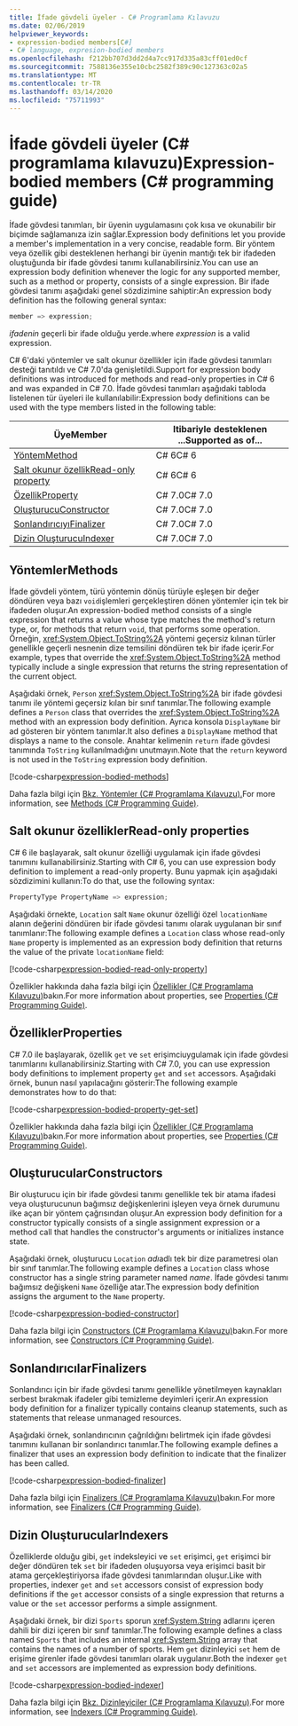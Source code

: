 ```yaml
---
title: İfade gövdeli üyeler - C# Programlama Kılavuzu
ms.date: 02/06/2019
helpviewer_keywords:
- expression-bodied members[C#]
- C# language, expresion-bodied members
ms.openlocfilehash: f212bb707d3dd2d4a7cc917d335a83cff01ed0cf
ms.sourcegitcommit: 7588136e355e10cbc2582f389c90c127363c02a5
ms.translationtype: MT
ms.contentlocale: tr-TR
ms.lasthandoff: 03/14/2020
ms.locfileid: "75711993"
---
```

# <a name="expression-bodied-members-c-programming-guide"></a><span data-ttu-id="048c5-102">İfade gövdeli üyeler (C# programlama kılavuzu)</span><span class="sxs-lookup"><span data-stu-id="048c5-102">Expression-bodied members (C# programming guide)</span></span>

<span data-ttu-id="048c5-103">İfade gövdesi tanımları, bir üyenin uygulamasını çok kısa ve okunabilir bir biçimde sağlamanıza izin sağlar.</span><span class="sxs-lookup"><span data-stu-id="048c5-103">Expression body definitions let you provide a member's implementation in a very concise, readable form.</span></span> <span data-ttu-id="048c5-104">Bir yöntem veya özellik gibi desteklenen herhangi bir üyenin mantığı tek bir ifadeden oluştuğunda bir ifade gövdesi tanımı kullanabilirsiniz.</span><span class="sxs-lookup"><span data-stu-id="048c5-104">You can use an expression body definition whenever the logic for any supported member, such as a method or property, consists of a single expression.</span></span> <span data-ttu-id="048c5-105">Bir ifade gövdesi tanımı aşağıdaki genel sözdizimine sahiptir:</span><span class="sxs-lookup"><span data-stu-id="048c5-105">An expression body definition has the following general syntax:</span></span>

```csharp
member => expression;
```

<span data-ttu-id="048c5-106">*ifadenin* geçerli bir ifade olduğu yerde.</span><span class="sxs-lookup"><span data-stu-id="048c5-106">where *expression* is a valid expression.</span></span>

<span data-ttu-id="048c5-107">C# 6'daki yöntemler ve salt okunur özellikler için ifade gövdesi tanımları desteği tanıtıldı ve C# 7.0'da genişletildi.</span><span class="sxs-lookup"><span data-stu-id="048c5-107">Support for expression body definitions was introduced for methods and read-only properties in C# 6 and was expanded in C# 7.0.</span></span> <span data-ttu-id="048c5-108">İfade gövdesi tanımları aşağıdaki tabloda listelenen tür üyeleri ile kullanılabilir:</span><span class="sxs-lookup"><span data-stu-id="048c5-108">Expression body definitions can be used with the type members listed in the following table:</span></span>

|<span data-ttu-id="048c5-109">Üye</span><span class="sxs-lookup"><span data-stu-id="048c5-109">Member</span></span>  |<span data-ttu-id="048c5-110">Itibariyle desteklenen ...</span><span class="sxs-lookup"><span data-stu-id="048c5-110">Supported as of...</span></span> |
|---------|---------|
|[<span data-ttu-id="048c5-111">Yöntem</span><span class="sxs-lookup"><span data-stu-id="048c5-111">Method</span></span>](#methods)  |<span data-ttu-id="048c5-112">C# 6</span><span class="sxs-lookup"><span data-stu-id="048c5-112">C# 6</span></span> |
|[<span data-ttu-id="048c5-113">Salt okunur özellik</span><span class="sxs-lookup"><span data-stu-id="048c5-113">Read-only property</span></span>](#read-only-properties)   |<span data-ttu-id="048c5-114">C# 6</span><span class="sxs-lookup"><span data-stu-id="048c5-114">C# 6</span></span>  |
|[<span data-ttu-id="048c5-115">Özellik</span><span class="sxs-lookup"><span data-stu-id="048c5-115">Property</span></span>](#properties)  |<span data-ttu-id="048c5-116">C# 7.0</span><span class="sxs-lookup"><span data-stu-id="048c5-116">C# 7.0</span></span> |
|[<span data-ttu-id="048c5-117">Oluşturucu</span><span class="sxs-lookup"><span data-stu-id="048c5-117">Constructor</span></span>](#constructors)   |<span data-ttu-id="048c5-118">C# 7.0</span><span class="sxs-lookup"><span data-stu-id="048c5-118">C# 7.0</span></span> |
|[<span data-ttu-id="048c5-119">Sonlandırıcıyı</span><span class="sxs-lookup"><span data-stu-id="048c5-119">Finalizer</span></span>](#finalizers)     |<span data-ttu-id="048c5-120">C# 7.0</span><span class="sxs-lookup"><span data-stu-id="048c5-120">C# 7.0</span></span> |
|[<span data-ttu-id="048c5-121">Dizin Oluşturucu</span><span class="sxs-lookup"><span data-stu-id="048c5-121">Indexer</span></span>](#indexers)       |<span data-ttu-id="048c5-122">C# 7.0</span><span class="sxs-lookup"><span data-stu-id="048c5-122">C# 7.0</span></span> |

## <a name="methods"></a><span data-ttu-id="048c5-123">Yöntemler</span><span class="sxs-lookup"><span data-stu-id="048c5-123">Methods</span></span>

<span data-ttu-id="048c5-124">İfade gövdeli yöntem, türü yöntemin dönüş türüyle eşleşen bir değer döndüren veya bazı `void`işlemleri gerçekleştiren dönen yöntemler için tek bir ifadeden oluşur.</span><span class="sxs-lookup"><span data-stu-id="048c5-124">An expression-bodied method consists of a single expression that returns a value whose type matches the method's return type, or, for methods that return `void`, that performs some operation.</span></span> <span data-ttu-id="048c5-125">Örneğin, <xref:System.Object.ToString%2A> yöntemi geçersiz kılınan türler genellikle geçerli nesnenin dize temsilini döndüren tek bir ifade içerir.</span><span class="sxs-lookup"><span data-stu-id="048c5-125">For example, types that override the <xref:System.Object.ToString%2A> method typically include a single expression that returns the string representation of the current object.</span></span>

<span data-ttu-id="048c5-126">Aşağıdaki örnek, `Person` <xref:System.Object.ToString%2A> bir ifade gövdesi tanımı ile yöntemi geçersiz kılan bir sınıf tanımlar.</span><span class="sxs-lookup"><span data-stu-id="048c5-126">The following example defines a `Person` class that overrides the <xref:System.Object.ToString%2A> method with an expression body definition.</span></span> <span data-ttu-id="048c5-127">Ayrıca konsola `DisplayName` bir ad gösteren bir yöntem tanımlar.</span><span class="sxs-lookup"><span data-stu-id="048c5-127">It also defines a `DisplayName` method that displays a name to the console.</span></span> <span data-ttu-id="048c5-128">Anahtar kelimenin `return` ifade gövdesi tanımında `ToString` kullanılmadığını unutmayın.</span><span class="sxs-lookup"><span data-stu-id="048c5-128">Note that the `return` keyword is not used in the `ToString` expression body definition.</span></span>

[!code-csharp[expression-bodied-methods](../../../../samples/snippets/csharp/programming-guide/classes-and-structs/expr-bodied-methods.cs)]  

<span data-ttu-id="048c5-129">Daha fazla bilgi için [Bkz. Yöntemler (C# Programlama Kılavuzu).](../classes-and-structs/methods.md)</span><span class="sxs-lookup"><span data-stu-id="048c5-129">For more information, see [Methods (C# Programming Guide)](../classes-and-structs/methods.md).</span></span>

## <a name="read-only-properties"></a><span data-ttu-id="048c5-130">Salt okunur özellikler</span><span class="sxs-lookup"><span data-stu-id="048c5-130">Read-only properties</span></span>

<span data-ttu-id="048c5-131">C# 6 ile başlayarak, salt okunur özelliği uygulamak için ifade gövdesi tanımını kullanabilirsiniz.</span><span class="sxs-lookup"><span data-stu-id="048c5-131">Starting with C# 6, you can use expression body definition to implement a read-only property.</span></span> <span data-ttu-id="048c5-132">Bunu yapmak için aşağıdaki sözdizimini kullanın:</span><span class="sxs-lookup"><span data-stu-id="048c5-132">To do that, use the following syntax:</span></span>

```csharp
PropertyType PropertyName => expression;
```

<span data-ttu-id="048c5-133">Aşağıdaki örnekte, `Location` salt `Name` okunur özelliği özel `locationName` alanın değerini döndüren bir ifade gövdesi tanımı olarak uygulanan bir sınıf tanımlanır:</span><span class="sxs-lookup"><span data-stu-id="048c5-133">The following example defines a `Location` class whose read-only `Name` property is implemented as an expression body definition that returns the value of the private `locationName` field:</span></span>

[!code-csharp[expression-bodied-read-only-property](../../../../samples/snippets/csharp/programming-guide/classes-and-structs/expr-bodied-readonly.cs#1)]  

<span data-ttu-id="048c5-134">Özellikler hakkında daha fazla bilgi için [Özellikler (C# Programlama Kılavuzu)](../classes-and-structs/properties.md)bakın.</span><span class="sxs-lookup"><span data-stu-id="048c5-134">For more information about properties, see [Properties (C# Programming Guide)](../classes-and-structs/properties.md).</span></span>

## <a name="properties"></a><span data-ttu-id="048c5-135">Özellikler</span><span class="sxs-lookup"><span data-stu-id="048c5-135">Properties</span></span>

<span data-ttu-id="048c5-136">C# 7.0 ile başlayarak, özellik `get` ve `set` erişimciuygulamak için ifade gövdesi tanımlarını kullanabilirsiniz.</span><span class="sxs-lookup"><span data-stu-id="048c5-136">Starting with C# 7.0, you can use expression body definitions to implement property `get` and `set` accessors.</span></span> <span data-ttu-id="048c5-137">Aşağıdaki örnek, bunun nasıl yapılacağını gösterir:</span><span class="sxs-lookup"><span data-stu-id="048c5-137">The following example demonstrates how to do that:</span></span>

[!code-csharp[expression-bodied-property-get-set](../../../../samples/snippets/csharp/programming-guide/classes-and-structs/expr-bodied-ctor.cs#1)]

<span data-ttu-id="048c5-138">Özellikler hakkında daha fazla bilgi için [Özellikler (C# Programlama Kılavuzu)](../classes-and-structs/properties.md)bakın.</span><span class="sxs-lookup"><span data-stu-id="048c5-138">For more information about properties, see [Properties (C# Programming Guide)](../classes-and-structs/properties.md).</span></span>

## <a name="constructors"></a><span data-ttu-id="048c5-139">Oluşturucular</span><span class="sxs-lookup"><span data-stu-id="048c5-139">Constructors</span></span>

<span data-ttu-id="048c5-140">Bir oluşturucu için bir ifade gövdesi tanımı genellikle tek bir atama ifadesi veya oluşturucunun bağımsız değişkenlerini işleyen veya örnek durumunu ilke açan bir yöntem çağrısından oluşur.</span><span class="sxs-lookup"><span data-stu-id="048c5-140">An expression body definition for a constructor typically consists of a single assignment expression or a method call that handles the constructor's arguments or initializes instance state.</span></span>

<span data-ttu-id="048c5-141">Aşağıdaki örnek, oluşturucu `Location` *adı*adlı tek bir dize parametresi olan bir sınıf tanımlar.</span><span class="sxs-lookup"><span data-stu-id="048c5-141">The following example defines a `Location` class whose constructor has a single string parameter named *name*.</span></span> <span data-ttu-id="048c5-142">İfade gövdesi tanımı bağımsız değişkeni `Name` özelliğe atar.</span><span class="sxs-lookup"><span data-stu-id="048c5-142">The expression body definition assigns the argument to the `Name` property.</span></span>

[!code-csharp[expression-bodied-constructor](../../../../samples/snippets/csharp/programming-guide/classes-and-structs/expr-bodied-ctor.cs#1)]  

<span data-ttu-id="048c5-143">Daha fazla bilgi için [Constructors (C# Programlama Kılavuzu)](../classes-and-structs/constructors.md)bakın.</span><span class="sxs-lookup"><span data-stu-id="048c5-143">For more information, see [Constructors (C# Programming Guide)](../classes-and-structs/constructors.md).</span></span>

## <a name="finalizers"></a><span data-ttu-id="048c5-144">Sonlandırıcılar</span><span class="sxs-lookup"><span data-stu-id="048c5-144">Finalizers</span></span>

<span data-ttu-id="048c5-145">Sonlandırıcı için bir ifade gövdesi tanımı genellikle yönetilmeyen kaynakları serbest bırakmak ifadeler gibi temizleme deyimleri içerir.</span><span class="sxs-lookup"><span data-stu-id="048c5-145">An expression body definition for a finalizer typically contains cleanup statements, such as statements that release unmanaged resources.</span></span>

<span data-ttu-id="048c5-146">Aşağıdaki örnek, sonlandırıcının çağrıldığını belirtmek için ifade gövdesi tanımını kullanan bir sonlandırıcı tanımlar.</span><span class="sxs-lookup"><span data-stu-id="048c5-146">The following example defines a finalizer that uses an expression body definition to indicate that the finalizer has been called.</span></span>

[!code-csharp[expression-bodied-finalizer](../../../../samples/snippets/csharp/programming-guide/classes-and-structs/expr-bodied-destructor.cs#1)]  

<span data-ttu-id="048c5-147">Daha fazla bilgi için [Finalizers (C# Programlama Kılavuzu)](../classes-and-structs/destructors.md)bakın.</span><span class="sxs-lookup"><span data-stu-id="048c5-147">For more information, see [Finalizers (C# Programming Guide)](../classes-and-structs/destructors.md).</span></span>

## <a name="indexers"></a><span data-ttu-id="048c5-148">Dizin Oluşturucular</span><span class="sxs-lookup"><span data-stu-id="048c5-148">Indexers</span></span>

<span data-ttu-id="048c5-149">Özelliklerde olduğu gibi, `get` indeksleyici ve `set` erişimci, `get` erişimci bir değer döndüren tek `set` bir ifadeden oluşuyorsa veya erişimci basit bir atama gerçekleştiriyorsa ifade gövdesi tanımlarından oluşur.</span><span class="sxs-lookup"><span data-stu-id="048c5-149">Like with properties, indexer `get` and `set` accessors consist of expression body definitions if the `get` accessor consists of a single expression that returns a value or the `set` accessor performs a simple assignment.</span></span>

<span data-ttu-id="048c5-150">Aşağıdaki örnek, bir dizi `Sports` sporun <xref:System.String> adlarını içeren dahili bir dizi içeren bir sınıf tanımlar.</span><span class="sxs-lookup"><span data-stu-id="048c5-150">The following example defines a class named `Sports` that includes an internal <xref:System.String> array that contains the names of a number of sports.</span></span> <span data-ttu-id="048c5-151">Hem `get` dizinleyici `set` hem de erişime girenler ifade gövdesi tanımları olarak uygulanır.</span><span class="sxs-lookup"><span data-stu-id="048c5-151">Both the indexer `get` and `set` accessors are implemented as expression body definitions.</span></span>

[!code-csharp[expression-bodied-indexer](../../../../samples/snippets/csharp/programming-guide/classes-and-structs/expr-bodied-indexers.cs#1)]

<span data-ttu-id="048c5-152">Daha fazla bilgi için [Bkz. Dizinleyiciler (C# Programlama Kılavuzu)](../indexers/index.md).</span><span class="sxs-lookup"><span data-stu-id="048c5-152">For more information, see [Indexers (C# Programming Guide)](../indexers/index.md).</span></span>
